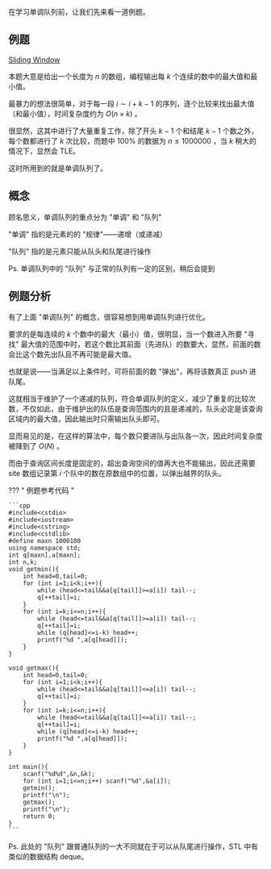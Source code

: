 在学习单调队列前，让我们先来看一道例题。

## 例题

[Sliding Window](http://poj.org/problem?id=2823)

本题大意是给出一个长度为 $n$ 的数组，编程输出每 $k$ 个连续的数中的最大值和最小值。

最暴力的想法很简单，对于每一段 $i \sim i+k-1$ 的序列，逐个比较来找出最大值（和最小值），时间复杂度约为 $O(n \times k)$ 。

很显然，这其中进行了大量重复工作，除了开头 $k-1$ 个和结尾 $k-1$ 个数之外，每个数都进行了 $k$ 次比较，而题中 $100\%$ 的数据为 $n \le 1000000$ ，当 $k$ 稍大的情况下，显然会 TLE。

这时所用到的就是单调队列了。

## 概念

顾名思义，单调队列的重点分为 "单调" 和 "队列"

"单调" 指的是元素的的 "规律"——递增（或递减）

"队列" 指的是元素只能从队头和队尾进行操作

Ps. 单调队列中的 "队列" 与正常的队列有一定的区别，稍后会提到

## 例题分析

有了上面 "单调队列" 的概念，很容易想到用单调队列进行优化。

要求的是每连续的 $k$ 个数中的最大（最小）值，很明显，当一个数进入所要 "寻找" 最大值的范围中时，若这个数比其前面（先进队）的数要大，显然，前面的数会比这个数先出队且不再可能是最大值。

也就是说——当满足以上条件时，可将前面的数 "弹出"，再将该数真正 push 进队尾。

这就相当于维护了一个递减的队列，符合单调队列的定义，减少了重复的比较次数，不仅如此，由于维护出的队伍是查询范围内的且是递减的，队头必定是该查询区域内的最大值，因此输出时只需输出队头即可。

显而易见的是，在这样的算法中，每个数只要进队与出队各一次，因此时间复杂度被降到了 $O(N)$ 。

而由于查询区间长度是固定的，超出查询空间的值再大也不能输出，因此还需要 site 数组记录第 $i$ 个队中的数在原数组中的位置，以弹出越界的队头。

??? " 例题参考代码 "

    ```cpp
    #include<cstdio>
    #include<iostream>
    #include<cstring>
    #include<cstdlib>
    #define maxn 1000100
    using namespace std;
    int q[maxn],a[maxn];
    int n,k;
    void getmin(){
        int head=0,tail=0;
        for (int i=1;i<k;i++){
            while (head<=tail&&a[q[tail]]>=a[i]) tail--;
            q[++tail]=i;
        }
        for (int i=k;i<=n;i++){
            while (head<=tail&&a[q[tail]]>=a[i]) tail--;
            q[++tail]=i;
            while (q[head]<=i-k) head++;
            printf("%d ",a[q[head]]);
        }
    }

    void getmax(){
        int head=0,tail=0;
        for (int i=1;i<k;i++){
            while (head<=tail&&a[q[tail]]<=a[i]) tail--;
            q[++tail]=i;
        }
        for (int i=k;i<=n;i++){
            while (head<=tail&&a[q[tail]]<=a[i]) tail--;
            q[++tail]=i;
            while (q[head]<=i-k) head++;
            printf("%d ",a[q[head]]);
        }
    }

    int main(){
        scanf("%d%d",&n,&k);
        for (int i=1;i<=n;i++) scanf("%d",&a[i]);
        getmin();
        printf("\n");
        getmax();
        printf("\n");
        return 0;
    }
    ```

Ps. 此处的 "队列" 跟普通队列的一大不同就在于可以从队尾进行操作，STL 中有类似的数据结构 deque。
